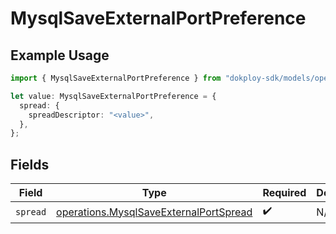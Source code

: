 # MysqlSaveExternalPortPreference

## Example Usage

```typescript
import { MysqlSaveExternalPortPreference } from "dokploy-sdk/models/operations";

let value: MysqlSaveExternalPortPreference = {
  spread: {
    spreadDescriptor: "<value>",
  },
};
```

## Fields

| Field                                                                                            | Type                                                                                             | Required                                                                                         | Description                                                                                      |
| ------------------------------------------------------------------------------------------------ | ------------------------------------------------------------------------------------------------ | ------------------------------------------------------------------------------------------------ | ------------------------------------------------------------------------------------------------ |
| `spread`                                                                                         | [operations.MysqlSaveExternalPortSpread](../../models/operations/mysqlsaveexternalportspread.md) | :heavy_check_mark:                                                                               | N/A                                                                                              |